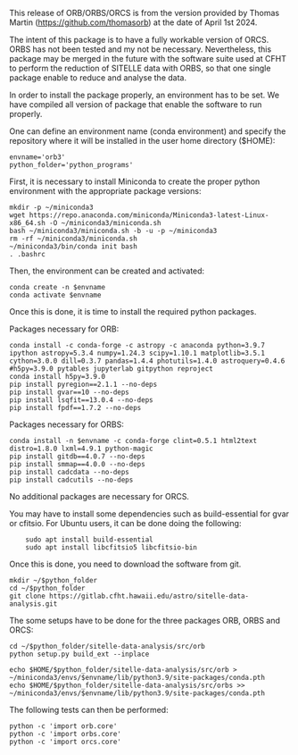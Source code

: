 This release of ORB/ORBS/ORCS is from the version provided by Thomas Martin (https://github.com/thomasorb) at the date of April 1st 2024.

The intent of this package is to have a fully workable version of ORCS. ORBS has not been tested and my not be necessary. Nevertheless, this package may be merged in the future with the software suite used at CFHT to perform the reduction of SITELLE data with ORBS, so that one single package enable to reduce and analyse the data.

In order to install the package properly, an environment has to be set. We have compiled all version of package that enable the software to run properly.

One can define an environment name (conda environment) and specify the repository where it will be installed in the user home directory ($HOME):

	envname='orb3'
	python_folder='python_programs'

First, it is necessary to install Miniconda to create the proper python environment with the appropriate package versions:

	mkdir -p ~/miniconda3
	wget https://repo.anaconda.com/miniconda/Miniconda3-latest-Linux-x86_64.sh -O ~/miniconda3/miniconda.sh
	bash ~/miniconda3/miniconda.sh -b -u -p ~/miniconda3
	rm -rf ~/miniconda3/miniconda.sh
	~/miniconda3/bin/conda init bash
	. .bashrc

Then, the environment can be created and activated:

	conda create -n $envname
	conda activate $envname

Once this is done, it is time to install the required python packages.

Packages necessary for ORB:

	conda install -c conda-forge -c astropy -c anaconda python=3.9.7 ipython astropy=5.3.4 numpy=1.24.3 scipy=1.10.1 matplotlib=3.5.1 cython=3.0.0 dill=0.3.7 pandas=1.4.4 photutils=1.4.0 astroquery=0.4.6 #h5py=3.9.0 pytables jupyterlab gitpython reproject
	conda install h5py=3.9.0
	pip install pyregion==2.1.1 --no-deps
	pip install gvar==10 --no-deps
	pip install lsqfit==13.0.4 --no-deps
	pip install fpdf==1.7.2 --no-deps

Packages necessary for ORBS:

	conda install -n $envname -c conda-forge clint=0.5.1 html2text distro=1.8.0 lxml=4.9.1 python-magic
	pip install gitdb==4.0.7 --no-deps
	pip install smmap==4.0.0 --no-deps
	pip install cadcdata --no-deps
	pip install cadcutils --no-deps

No additional packages are necessary for ORCS.

You may have to install some dependencies such as build-essential for gvar or cfitsio. For Ubuntu users, it can be done doing the following:

        sudo apt install build-essential
        sudo apt install libcfitsio5 libcfitsio-bin

Once this is done, you need to download the software from git.

	mkdir ~/$python_folder
	cd ~/$python_folder
	git clone https://gitlab.cfht.hawaii.edu/astro/sitelle-data-analysis.git

The some setups have to be done for the three packages ORB, ORBS and ORCS:

	cd ~/$python_folder/sitelle-data-analysis/src/orb
	python setup.py build_ext --inplace

	echo $HOME/$python_folder/sitelle-data-analysis/src/orb > ~/miniconda3/envs/$envname/lib/python3.9/site-packages/conda.pth
	echo $HOME/$python_folder/sitelle-data-analysis/src/orbs >> ~/miniconda3/envs/$envname/lib/python3.9/site-packages/conda.pth

The following tests can then be performed:

	python -c 'import orb.core'
	python -c 'import orbs.core'
	python -c 'import orcs.core'
